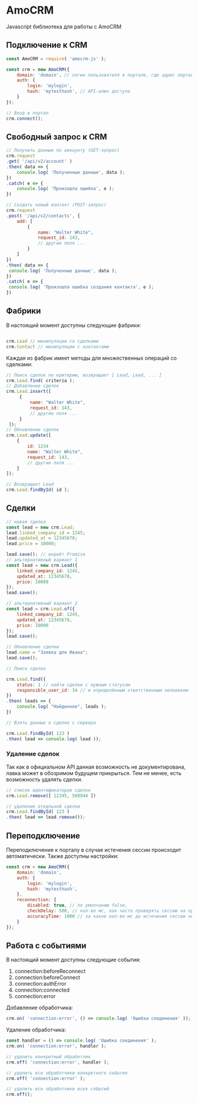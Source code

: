 # AmoCRM
Javascript библиотека для работы с AmoCRM

## Подключение к CRM
```js
const AmoCRM = require( 'amocrm-js' );

const crm = new AmoCRM({
    domain: 'domain', // логин пользователя в портале, где адрес портала mydomain.amocrm.ru
    auth: {
        login: 'mylogin',
        hash: 'mytesthash', // API-ключ доступа
    }
});

// Вход в портал
crm.connect();
```

## Свободный запрос к CRM

```js
// Получить данные по аккаунту (GET-запрос)
crm.request
.get( '/api/v2/account' )
.then( data => {
    console.log( 'Полученные данные', data );
})
.catch( e => {
    console.log( 'Произошла ошибка', e );
})

// Создать новый контакт (POST-запрос)
crm.request
.post( '/api/v2/contacts', {
    add: [
        {
            name: "Walter White",
            request_id: 143,
            // другие поля ...
        }
    ]
})
.then( data => {
 console.log( 'Полученные данные', data );
})
.catch( e => {
 console.log( 'Произошла ошибка создания контакта', e );
})
```

## Фабрики

В настоящий момент доступны следующие фабрики:

```js

crm.Lead // манипуляции со сделками
crm.Contact // манипуляции с контактами
```

Каждая из фабрик имеет методы для множественных операций со сделками:

```js
// Поиск сделок по критерию, возвращает [ Lead, Lead, ... ]
crm.Lead.find( criteria );
// Добавление сделок
crm.Lead.insert([
     {
         name: "Walter White",
         request_id: 143,
         // другие поля ...
     }
 ]);
// Обновление сделок
crm.Lead.update([
    {
        id: 1234
        name: "Walter White",
        request_id: 143,
        // другие поля ...
    }
]);

// Возвращает Lead
crm.Lead.findById( id );
```

## Сделки

```js
// новая сделка
const lead = new crm.Lead;
lead.linked_company_id = 1245;
lead.updated_at = 12345678;
lead.price = 10000;

lead.save(); // вернёт Promise
// альтернативный вариант 1
const lead = new crm.Lead({
    linked_company_id: 1245,
    updated_at: 12345678,
    price: 10000
});
lead.save();

// альтернативный вариант 2
const lead = crm.Lead.of({
    linked_company_id: 1245,
    updated_at: 12345678,
    price: 10000
});
lead.save();

// Обновление сделки
lead.name = "Заявка для Ивана";
lead.save();

// Поиск сделок

crm.Lead.find({
    status: 1 // найти сделки с нужным статусом
    responsible_user_id: 34 // и определённым ответственным человеком 
})
.then( leads => {
    console.log( "Найденное", leads );
})

// Взять данные о сделке с сервера

crm.Lead.findById( 123 )
.then( lead => console.log( lead ));

```

### Удаление сделок

Так как в официальном API данная возможность не документирована, лавка может в обозримом будущем прикрыться.
Тем не менее, есть возможность удалять сделки.

```js
// список идентификаторов сделок
crm.Lead.remove([ 12345, 568944 ])

// удаление отедльной сделки
crm.Lead.findById( 123 )
.then( lead => lead.remove());
```

## Переподключение

Переподключение к порталу в случае истечения сессии происходит автоматически.
Также доступны настройки:

```javascript
const crm = new AmoCRM({
    domain: 'domain',
    auth: {
        login: 'mylogin',
        hash: 'mytesthash',
    },
    reconnection: {
        disabled: true, // по умолчанию false,
        checkDelay: 500, // кол-во мс, как часто проверять сессию на предмет истечения. По умолчанию: 60 * 1000
        accuracyTime: 1000 // за какое кол-во мс до истечения сессии необходимо переподключиться. По умолчанию: 60 * 1000
    }
});
```

## Работа с событиями

В настоящий момент доступны следующие события:

1. connection:beforeReconnect
2. connection:beforeConnect
3. connection:authError
4. connection:connected
5. connection:error

Добавление обработчика: 

```javascript
crm.on( 'connection:error', () => console.log( 'Ошибка соединения' ));
```

Удаление обработчика: 

```javascript
const handler = () => console.log( 'Ошибка соединения' );
crm.on( 'connection:error', handler );

// удалить конкретный обработчик
crm.off( 'connection:error', handler );

// удалить все обработчики конкретного события
crm.off( 'connection:error' );

// удалить все обработчики всех событий
crm.off();
```
